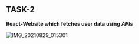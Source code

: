 
## TASK-2

**React-Website which fetches user data using _APIs_**

![IMG_20210829_015301](https://user-images.githubusercontent.com/66064108/131232411-f3cd2706-8942-46ba-8f7f-36eb82abb6f4.jpg)
